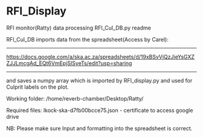 # RFI_Display
RFI monitor(Ratty) data processing
RFI_Cul_DB.py readme

RFI_Cul_DB imports data from the spreadsheet(Access by Carel):
________________________________________________________________________________________________________________
https://docs.google.com/a/ska.ac.za/spreadsheets/d/19xBSvVjQzJieYsGXZZJJLmcgAd_EQt6VmEpjSISyeTs/edit?usp=sharing
________________________________________________________________________________________________________________
and saves a numpy array which is imported by RFI_display.py and used for Culprit labels on the plot.

Working folder:
/home/reverb-chamber/Desktop/Ratty/

Required files:
lkock-ska-d7fb00bcce75.json - certificate to access google drive

NB:  Please make sure Input and formatting into the spreadsheet is correct.
